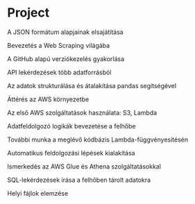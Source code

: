# Project
A JSON formátum alapjainak elsajátítása

Bevezetés a Web Scraping világába

A GitHub alapú verziókezelés gyakorlása

API lekérdezések több adatforrásból

Az adatok strukturálása és átalakítása pandas segítségével

Áttérés az AWS környezetbe

Az első AWS szolgáltatások használata: S3, Lambda

Adatfeldolgozó logikák bevezetése a felhőbe

További munka a meglévő kódbázis Lambda-függvényesítésén

Automatikus feldolgozási lépések kialakítása

Ismerkedés az AWS Glue és Athena szolgáltatásokkal

SQL-lekérdezések írása a felhőben tárolt adatokra

Helyi fájlok elemzése

